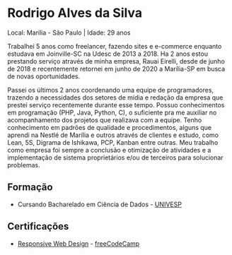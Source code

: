 # Rodrigo Alves da Silva

Local: Marília - São Paulo | Idade: 29 anos

Trabalhei 5 anos como freelancer, fazendo sites e e-commerce enquanto estudava em Joinville-SC na Udesc de 2013 a 2018. Ha 2 anos estou prestando serviço através de minha empresa, Rauai Eirelli, desde de junho de 2018 e recentemente retornei em junho de 2020 a Marília-SP em busca de novas oportunidades.

Passei os últimos 2 anos coordenando uma equipe de programadores, trazendo a necessidades dos setores de mídia e redação da empresa que prestei serviço recentemente durante esse tempo. Possuo conhecimentos em programação (PHP, Java, Python, C), o suficiente pra me auxiliar no acompanhamento dos projetos que realizava com a equipe. Tenho conhecimento em padrões de qualidade e procedimentos, alguns que aprendi na Nestlé de Marília e outros através de clientes e estudo, como Lean, 5S, Digrama de Ishikawa, PCP, Kanban entre outras. Meu trabalho como empresa foi sempre a conclusão e otimização de atividades e a implementação de sistema proprietários e/ou de terceiros para solucionar problemas.

## Formação

* Cursando Bacharelado em Ciência de Dados - [UNIVESP](https://univesp.br/)

## Certificações

* [Responsive Web Design](https://www.freecodecamp.org/certification/rodrigorauai/responsive-web-design) - [freeCodeCamp](https://www.freecodecamp.org/)
